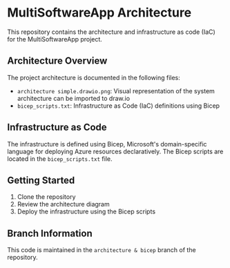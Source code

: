 # MultiSoftwareApp Architecture

This repository contains the architecture and infrastructure as code (IaC) for the MultiSoftwareApp project.

## Architecture Overview

The project architecture is documented in the following files:
- `architecture simple.drawio.png`: Visual representation of the system architecture can be imported to draw.io
- `bicep_scripts.txt`: Infrastructure as Code (IaC) definitions using Bicep

## Infrastructure as Code

The infrastructure is defined using Bicep, Microsoft's domain-specific language for deploying Azure resources declaratively. The Bicep scripts are located in the `bicep_scripts.txt` file.

## Getting Started

1. Clone the repository
2. Review the architecture diagram
3. Deploy the infrastructure using the Bicep scripts

## Branch Information

This code is maintained in the `architecture & bicep` branch of the repository.